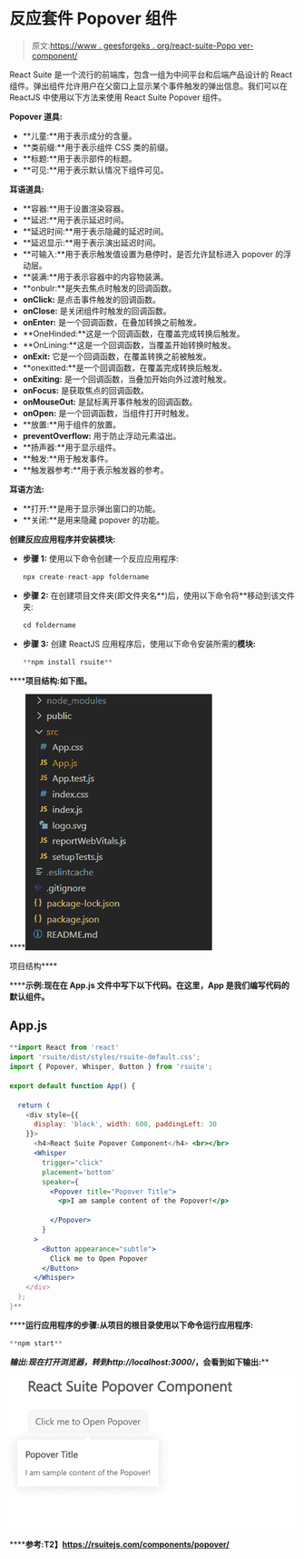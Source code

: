 # 反应套件 Popover 组件

> 原文:[https://www . geesforgeks . org/react-suite-Popo ver-component/](https://www.geeksforgeeks.org/react-suite-popover-component/)

React Suite 是一个流行的前端库，包含一组为中间平台和后端产品设计的 React 组件。弹出组件允许用户在父窗口上显示某个事件触发的弹出信息。我们可以在 ReactJS 中使用以下方法来使用 React Suite Popover 组件。

**Popover 道具:**

*   **儿童:**用于表示成分的含量。
*   **类前缀:**用于表示组件 CSS 类的前缀。
*   **标题:**用于表示部件的标题。
*   **可见:**用于表示默认情况下组件可见。

**耳语道具:**

*   **容器:**用于设置渲染容器。
*   **延迟:**用于表示延迟时间。
*   **延迟时间:**用于表示隐藏的延迟时间。
*   **延迟显示:**用于表示演出延迟时间。
*   **可输入:**用于表示触发值设置为悬停时，是否允许鼠标进入 popover 的浮动层。
*   **装满:**用于表示容器中的内容物装满。
*   **onbulr:**是失去焦点时触发的回调函数。
*   **onClick:** 是点击事件触发的回调函数。
*   **onClose:** 是关闭组件时触发的回调函数。
*   **onEnter:** 是一个回调函数，在叠加转换之前触发。
*   **OneHinded:**这是一个回调函数，在覆盖完成转换后触发。
*   **OnLining:**这是一个回调函数，当覆盖开始转换时触发。
*   **onExit:** 它是一个回调函数，在覆盖转换之前被触发。
*   **onexitted:**是一个回调函数，在覆盖完成转换后触发。
*   **onExiting:** 是一个回调函数，当叠加开始向外过渡时触发。
*   **onFocus:** 是获取焦点的回调函数。
*   **onMouseOut:** 是鼠标离开事件触发的回调函数。
*   **onOpen:** 是一个回调函数，当组件打开时触发。
*   **放置:**用于组件的放置。
*   **preventOverflow:** 用于防止浮动元素溢出。
*   **扬声器:**用于显示组件。
*   **触发:**用于触发事件。
*   **触发器参考:**用于表示触发器的参考。

**耳语方法:**

*   **打开:**是用于显示弹出窗口的功能。
*   **关闭:**是用来隐藏 popover 的功能。

**创建反应应用程序并安装模块:**

*   **步骤 1:** 使用以下命令创建一个反应应用程序:

    ```jsx
    npx create-react-app foldername
    ```

*   **步骤 2:** 在创建项目文件夹(即文件夹名**)后，使用以下命令将**移动到该文件夹:

    ```jsx
    cd foldername
    ```

*   **步骤 3:** 创建 ReactJS 应用程序后，使用以下命令安装所需的****模块:****

    ```jsx
    **npm install rsuite**
    ```

******项目结构:**如下图。****

****![](img/f04ae0d8b722a9fff0bd9bd138b29c23.png)

项目结构**** 

******示例:**现在在 **App.js** 文件中写下以下代码。在这里，App 是我们编写代码的默认组件。****

## ****App.js****

```jsx
**import React from 'react'
import 'rsuite/dist/styles/rsuite-default.css';
import { Popover, Whisper, Button } from 'rsuite';

export default function App() {

  return (
    <div style={{
      display: 'block', width: 600, paddingLeft: 30
    }}>
      <h4>React Suite Popover Component</h4> <br></br>
      <Whisper
        trigger="click"
        placement='bottom'
        speaker={
          <Popover title="Popover Title">
            <p>I am sample content of the Popover!</p>

          </Popover>
        }
      >
        <Button appearance="subtle">
          Click me to Open Popover
        </Button>
      </Whisper>
    </div>
  );
}**
```

******运行应用程序的步骤:**从项目的根目录使用以下命令运行应用程序:****

```jsx
**npm start**
```

******输出:**现在打开浏览器，转到***http://localhost:3000/***，会看到如下输出:****

****![](img/95d30b4bfffabb1202162f4dd82b70c4.png)****

******参考:**T2】https://rsuitejs.com/components/popover/****